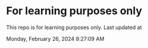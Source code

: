 # For learning purposes only
This repo is for learning purposes only.
Last updated at

Monday, February 26, 2024 8:27:09 AM

